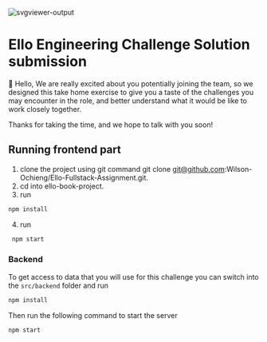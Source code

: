  ![svgviewer-output](https://github.com/ElloTechnology/backend_takehome/assets/3518127/561bc8d4-bffc-4360-b9ea-61e876bcec93)


# Ello Engineering Challenge Solution submission

👋 Hello,
We are really excited about you potentially joining the team, so we designed this take home exercise to give you a taste of the challenges you may encounter in the role, and better understand what it would be like to work closely together.

Thanks for taking the time, and we hope to talk with you soon!

## Running frontend part


1. clone the project using git command git clone git@github.com:Wilson-Ochieng/Ello-Fullstack-Assignment.git.
2. cd into ello-book-project.
3. run 
```bash
npm install
```

4. run 
```bash
 npm start
```



### Backend
To get access to data that you will use for this challenge you can switch into the `src/backend` folder and run

```bash
npm install
```

Then run the following command to start the server

```bash
npm start
```
